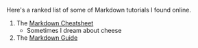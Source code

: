 Here's a ranked list of some of Markdown tutorials I found online.

1. The [Markdown Cheatsheet](https://github.com/adam-p/markdown-here/wiki/Markdown-Cheatsheet)
   - Sometimes I dream about cheese
2. The [Markdown Guide](https://www.markdownguide.org/getting-started/)
